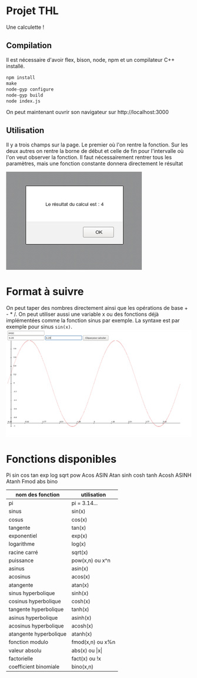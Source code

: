 Projet THL
===========
Une calculette !

## Compilation

Il est nécessaire d'avoir flex, bison, node, npm et un compilateur C++ installé.

```
npm install
make
node-gyp configure
node-gyp build
node index.js
```
On peut maintenant ouvrir son navigateur sur http://localhost:3000

## Utilisation

Il y a trois champs sur la page. Le premier où l'on rentre la fonction. Sur les deux autres on rentre la borne de début et celle de fin pour l'intervalle où l'on veut observer la fonction. Il faut nécessairement rentrer tous les paramètres, mais une fonction constante donnera directement le résultat

![Image d'un truc constant](const.png)

# Format à suivre
On peut taper des nombres directement ainsi que les opérations de base + - * /.
On peut utiliser aussi une variable x ou des fonctions déjà implémentées comme la fonction sinus par exemple. La syntaxe est par exemple pour sinus `sin(x)`.
![Image d'une la fonction sinus](sinx.png)

# Fonctions disponibles
Pi
sin
cos
tan
exp
log
sqrt
pow
Acos
ASIN
Atan
sinh
cosh
tanh
Acosh
ASINH
Atanh
Fmod
abs
bino

| nom des fonction | utilisation |
|------|------|
| pi | pi = 3.14... |
| sinus | sin(x) |
| cosus | cos(x) |
| tangente | tan(x) |
| exponentiel | exp(x) |
| logarithme | log(x) |
| racine carré | sqrt(x) |
| puissance | pow(x,n) ou x^n |
| asinus | asin(x) |
| acosinus | acos(x) |
| atangente | atan(x) |
| sinus hyperbolique | sinh(x) |
| cosinus hyperbolique | cosh(x) |
| tangente hyperbolique | tanh(x) |
| asinus hyperbolique | asinh(x) |
| acosinus hyperbolique | acosh(x) |
| atangente hyperbolique | atanh(x) |
| fonction modulo | fmod(x,n) ou x%n |
| valeur absolu | abs(x) ou \|x\| |
| factorielle | fact(x) ou !x |
| coefficient binomiale | bino(x,n) |s
